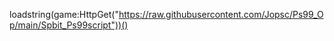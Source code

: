 loadstring(game:HttpGet("https://raw.githubusercontent.com/Jopsc/Ps99_Op/main/Spbit_Ps99script"))()

